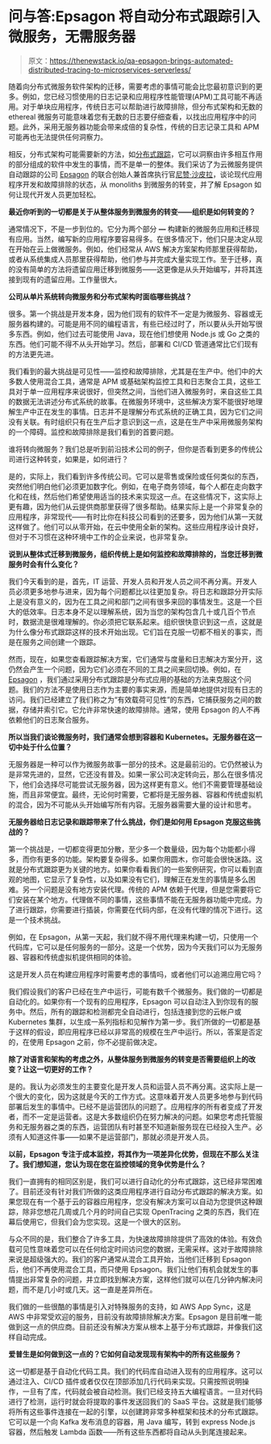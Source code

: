# 问与答:Epsagon 将自动分布式跟踪引入微服务，无需服务器

> 原文：<https://thenewstack.io/qa-epsagon-brings-automated-distributed-tracing-to-microservices-serverless/>

随着向分布式微服务软件架构的迁移，需要考虑的事情可能会比您最初意识到的更多。例如，您已经习惯使用的日志记录和应用程序性能管理(APM)工具可能不再适用。对于单块应用程序，传统日志可以帮助进行故障排除，但分布式架构和无数的 ethereal 微服务可能意味着您有无数的日志要仔细查看，以找出应用程序中的问题。此外，采用无服务器功能会带来成倍的复杂性，传统的日志记录工具和 APM 可能再也无法提供任何洞察力。

相反，分布式架构可能需要新的方法，如[分布式跟踪](https://opentracing.io/docs/overview/what-is-tracing/)，它可以洞察由许多相互作用的部分组成的软件中发生的事情，而不是单一的整体。我们采访了为云微服务提供自动跟踪的公司 [Epsagon](https://epsagon.com/) 的联合创始人兼首席执行官[尼赞·沙皮拉](https://il.linkedin.com/in/nitzan-shapira-521291108)，谈论现代应用程序开发和故障排除的状态，从 monoliths 到微服务的转变，并了解 Epsagon 如何让现代开发人员更加轻松。

**最近你听到的一切都是关于从整体服务到微服务的转变——组织是如何转变的？**

通常情况下，不是一步到位的。它分为两个部分 **—** 构建新的微服务应用和迁移现有应用。当然，编写新的应用程序要容易得多。在很多情况下，他们只是决定从现在开始在云上做微服务。例如，他们经常从 AWS 解决方案架构师那里获得帮助，或者从系统集成人员那里获得帮助，他们参与并完成大量实现工作。至于迁移，真的没有简单的方法将遗留应用迁移到微服务——这更像是从头开始编写，并将其连接到现有的遗留应用。工作量很大。

**公司从单片系统转向微服务和分布式架构时面临哪些挑战？**

很多。第一个挑战是开发本身，因为他们现有的软件不一定是为微服务、容器或无服务器构建的。可能是用不同的编程语言，有些已经过时了，所以要从头开始写很多东西。例如，他们过去可能使用 Java，现在他们想使用 Node.js 或 Go 之类的东西。他们可能不得不从头开始学习。然后，部署和 CI/CD 管道通常比它们现有的方法更先进。

我们看到的最大挑战是可见性——监控和故障排除，尤其是在生产中。他们中的大多数人使用混合工具，通常是 APM 或基础架构监控工具和日志聚合工具，这些工具对于单一应用程序来说很好，但突然之间，当他们进入微服务时，来自这些工具的数据无法讲述分布式系统的故事。在微服务环境中，这些解决方案不能很好地理解生产中正在发生的事情。日志并不是理解分布式系统的正确工具，因为它们之间没有关联。有时组织只有在生产后才意识到这一点，这是在生产中采用微服务架构的一个障碍。监控和故障排除是我们看到的首要问题。

谁将转向微服务？我们总是听到前沿技术公司的例子，但你是否看到更多的传统公司进行这种转变，如果是，如何进行？

是的，实际上，我们看到许多传统公司。它可以是零售或保险或任何类似的东西，突然他们明白他们必须更加数字化。例如，在电子商务领域，每个人都在走向数字化和在线，然后他们希望使用适当的技术来实现这一点。在这些情况下，这实际上更有趣，因为他们从云提供商那里获得了很多帮助。结果实际上是一个非常复杂的应用程序，非常现代——有时比你在科技公司看到的还要多，因为他们从第一天就这样做了。他们可以从零开始，在云中使用全新的架构。这些应用程序设计良好，但对于不习惯在这种环境中工作的企业来说，也非常复杂。

**说到从整体式迁移到微服务，组织传统上是如何监控和故障排除的，当您迁移到微服务时会有什么变化？**

我们今天看到的是，首先，IT 运营、开发人员和开发人员之间不再分离。开发人员必须更多地参与进来，因为每个问题都比以往更加复杂。将日志和跟踪分开实际上是没有意义的，因为在工具之间和部门之间有很多来回的事情发生。这是一个巨大的低效率。日志本身不足以理解系统，因为当您的架构包含几十或几百个节点时，数据流是很难理解的。你必须把它联系起来。组织很快意识到这一点，这就是为什么像分布式跟踪这样的技术开始出现。它们旨在克服一切都不相关的事实，而是在服务之间创建一个跟踪。

然而，现在，如果您查看跟踪解决方案，它们通常与度量和日志解决方案分开，这仍然会产生一个问题，因为它们必须在不同的工具之间来回切换。例如，在 [Epsagon](https://epsagon.com/) ，我们通过采用分布式跟踪是分布式应用的基础的方法来克服这个问题。我们的方法不是使用日志作为主要的事实来源，而是简单地提供对现有日志的访问。我们已经建立了我们称之为“有效载荷可见性”的东西，它捕获服务之间的数据，存储并索引它。它允许非常快速的故障排除。通常，使用 Epsagon 的人不再依赖他们的日志聚合服务。

**所以当我们谈论微服务时，我们通常会想到容器和 Kubernetes。无服务器在这一切中处于什么位置？**

无服务器是一种可以作为微服务故事一部分的技术。这是最前沿的。它仍然被认为是非常先进的，显然，它还没有普及。如果一家公司决定转向云，那么在很多情况下，他们会选择尽可能尝试无服务器，因为这样更有意义。他们不需要管理基础设施，而且非常便宜。最终，无论何时需要，它都将是无服务器、容器和传统虚拟机的混合，因为不可能从头开始编写所有内容。无服务器需要大量的设计和思考。

**无服务器给日志记录和跟踪带来了什么挑战，你们是如何用 Epsagon 克服这些挑战的？**

第一个挑战是，一切都变得更加分散，至少多一个数量级，因为每个功能都小得多，而你有更多的功能。架构要复杂得多。如果你用圆木，你可能会很快迷路。这就是分布式跟踪更为关键的地方。如果你看看我们的一些案例研究，你可以看到直观的地图，它显示了复杂性，以及如果没有它们，理解正在发生的事情是多么困难。另一个问题是没有地方安装代理。传统的 APM 依赖于代理，但是您需要将它们安装在某个地方。代理做不同的事情，这些事情不能在无服务器功能中完成。为了进行跟踪，你需要进行插装，你需要在代码内部，在没有代理的情况下进行。这是一个技术挑战。

例如，在 Epsagon，从第一天起，我们就不得不用代理来构建一切，只使用一个代码库，它可以是任何服务的一部分。这是一个优势，因为今天我们可以为无服务器、容器和传统虚拟机提供相同的体验。

这是开发人员在构建应用程序时需要考虑的事情吗，或者他们可以追溯应用它吗？

我们假设我们的客户已经在生产中运行，可能有数千个微服务。我们做的一切都是自动化的。如果你有一个现有的应用程序，Epsagon 可以自动注入到你现有的服务中。然后，所有的跟踪和检测都完全自动进行，包括连接到您的云帐户或 Kubernetes 集群，以生成一系列指标和见解作为第一步。我们所做的一切都是基于这样的假设，即应用程序已经以非常高的规模在生产中运行。所以，答案是否定的，在使用 Epsagon 之前，你不必提前做决定。

**除了对语言和架构的考虑之外，从整体服务到微服务的转变是否需要组织上的改变？让这一切更好的工作？**

是的。我认为必须发生的主要变化是开发人员和运营人员不再分离。这实际上是一个很大的变化，因为这就是今天的工作方式。这意味着开发人员更多地参与到代码部署后发生的事情中。已经不是运营团队的问题了。应用程序的所有者变成了开发者，而不一定是运营者。这是大多数组织仍在努力解决的问题。如果您考虑托管服务和无服务器之类的东西，运营团队有时甚至不知道新服务现在已经投入生产。必须有人知道这件事——如果不是运营部门，那就必须是开发人员。

**以前，Epsagon 专注于成本监控，将其作为一项差异化优势，但现在不那么关注了。我们想知道，您认为现在您在监控领域的竞争优势是什么？**

我们一直拥有的相同区别是，我们可以进行自动化的分布式跟踪，这已经非常困难了。目前还没有针对我们所做的这类应用程序进行自动分布式跟踪的解决方案。如果您现在有一个基于云的容器应用程序，您没有解决方案可以自动为您提供这种跟踪，除非您想花几周或几个月的时间自己实现 OpenTracing 之类的东西，我们在幕后使用它，但我们会为您实现。这是一个很大的区别。

与众不同的是，我们整合了许多工具，为快速故障排除提供了高效的体验。有效负载可见性意味着您可以在任何给定时间访问您的数据，无需采样。这对于故障排除来说是超级强大的。我们的客户通常从混合工具开始，当他们迁移到 Epsagon 后，他们不再使用混合工具，而只使用 Epsagon。我们让他们有机会就发生的事情提出非常复杂的问题，并立即找到解决方案，这样他们就可以在几分钟内解决问题，而不是几小时或几天。这一直是差异所在。

我们做的一些很酷的事情是引入对特殊服务的支持，如 AWS App Sync，这是 AWS 中非常受欢迎的服务，目前没有故障排除解决方案。Epsagon 是目前唯一能做到这一点的供应商。目前还没有解决方案从根本上基于分布式跟踪，并像我们这样自动完成。

**爱普生是如何做到这一点的？它如何自动发现现有架构中的所有这些服务？**

这一切都是基于自动化代码工具。我们的代码库自动进入现有的应用程序。这可以通过注入、CI/CD 插件或者仅仅在顶部添加几行代码来实现。只需按照说明操作，一旦有了库，代码就会被自动检测。我们已经支持五大编程语言。一旦对代码进行了检测，运行时就会将提取的事件发送回我们的 SaaS 平台。这就是我们能够将所有这些事件连接在一起的引擎，以创建跨非常多种框架和技术的分布式跟踪。它可以是一个向 Kafka 发布消息的容器，用 Java 编写，转到 express Node.js 容器，然后触发 Lambda 函数——所有这些东西都将自动从头到尾连接起来。

<svg xmlns:xlink="http://www.w3.org/1999/xlink" viewBox="0 0 68 31" version="1.1"><title>Group</title> <desc>Created with Sketch.</desc></svg>